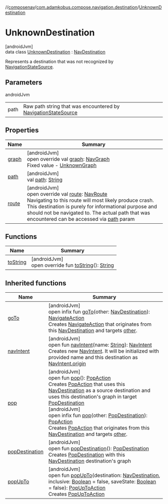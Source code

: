 //[composenav](../../../index.md)/[com.adamkobus.compose.navigation.destination](../index.md)/[UnknownDestination](index.md)

# UnknownDestination

[androidJvm]\
data class [UnknownDestination](index.md) : [NavDestination](../-nav-destination/index.md)

Represents a destination that was not recognized by [NavigationStateSource](../../com.adamkobus.compose.navigation/-navigation-state-source/index.md).

## Parameters

androidJvm

| | |
|---|---|
| path | Raw path string that was encountered by [NavigationStateSource](../../com.adamkobus.compose.navigation/-navigation-state-source/index.md) |

## Properties

| Name | Summary |
|---|---|
| [graph](graph.md) | [androidJvm]<br>open override val [graph](graph.md): [NavGraph](../-nav-graph/index.md)<br>Fixed value - [UnknownGraph](../-unknown-graph/index.md) |
| [path](path.md) | [androidJvm]<br>val [path](path.md): [String](https://kotlinlang.org/api/latest/jvm/stdlib/kotlin/-string/index.html) |
| [route](route.md) | [androidJvm]<br>open override val [route](route.md): [NavRoute](../-nav-route/index.md)<br>Navigating to this route will most likely produce crash. This destination is purely for informational purpose and should not be navigated to. The actual path that was encountered can be accessed via [path](path.md) param |

## Functions

| Name | Summary |
|---|---|
| [toString](to-string.md) | [androidJvm]<br>open override fun [toString](to-string.md)(): [String](https://kotlinlang.org/api/latest/jvm/stdlib/kotlin/-string/index.html) |

## Inherited functions

| Name | Summary |
|---|---|
| [goTo](../-nav-destination/go-to.md) | [androidJvm]<br>open infix fun [goTo](../-nav-destination/go-to.md)(other: [NavDestination](../-nav-destination/index.md)): [NavigateAction](../../com.adamkobus.compose.navigation.action/-navigate-action/index.md)<br>Creates [NavigateAction](../../com.adamkobus.compose.navigation.action/-navigate-action/index.md) that originates from this [NavDestination](../-nav-destination/index.md) and targets [other](../-nav-destination/go-to.md). |
| [navIntent](../-nav-destination/nav-intent.md) | [androidJvm]<br>open fun [navIntent](../-nav-destination/nav-intent.md)(name: [String](https://kotlinlang.org/api/latest/jvm/stdlib/kotlin/-string/index.html)): [NavIntent](../../com.adamkobus.compose.navigation.intent/-nav-intent/index.md)<br>Creates new [NavIntent](../../com.adamkobus.compose.navigation.intent/-nav-intent/index.md). It will be initialized with provided name and this destination as [NavIntent.origin](../../com.adamkobus.compose.navigation.intent/-nav-intent/origin.md) |
| [pop](../-nav-destination/pop.md) | [androidJvm]<br>open fun [pop](../-nav-destination/pop.md)(): [PopAction](../../com.adamkobus.compose.navigation.action/-pop-action/index.md)<br>Creates [PopAction](../../com.adamkobus.compose.navigation.action/-pop-action/index.md) that uses this [NavDestination](../-nav-destination/index.md) as a source destination and uses this destination's graph in target [PopDestination](../-pop-destination/index.md)<br>[androidJvm]<br>open infix fun [pop](../-nav-destination/pop.md)(other: [PopDestination](../-pop-destination/index.md)): [PopAction](../../com.adamkobus.compose.navigation.action/-pop-action/index.md)<br>Creates [PopAction](../../com.adamkobus.compose.navigation.action/-pop-action/index.md) that originates from this [NavDestination](../-nav-destination/index.md) and targets [other](../-nav-destination/pop.md). |
| [popDestination](../-nav-destination/pop-destination.md) | [androidJvm]<br>open fun [popDestination](../-nav-destination/pop-destination.md)(): [PopDestination](../-pop-destination/index.md)<br>Creates [PopDestination](../-pop-destination/index.md) with this [NavDestination](../-nav-destination/index.md) destination's graph |
| [popUpTo](../-nav-destination/pop-up-to.md) | [androidJvm]<br>open fun [popUpTo](../-nav-destination/pop-up-to.md)(destination: [NavDestination](../-nav-destination/index.md), inclusive: [Boolean](https://kotlinlang.org/api/latest/jvm/stdlib/kotlin/-boolean/index.html) = false, saveState: [Boolean](https://kotlinlang.org/api/latest/jvm/stdlib/kotlin/-boolean/index.html) = false): [PopUpToAction](../../com.adamkobus.compose.navigation.action/-pop-up-to-action/index.md)<br>Creates [PopUpToAction](../../com.adamkobus.compose.navigation.action/-pop-up-to-action/index.md) |
